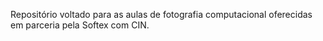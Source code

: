 Repositório voltado para as aulas de fotografia computacional oferecidas em parceria pela Softex com CIN.